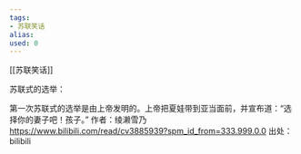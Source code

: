 ```yaml
---
tags: 
- 苏联笑话 
alias:
used: 0
---
```

[[苏联笑话]]


苏联式的选举：

第一次苏联式的选举是由上帝发明的。上帝把夏娃带到亚当面前，并宣布道：“选择你的妻子吧！孩子。” 作者：绫濑雪乃 https://www.bilibili.com/read/cv3885939?spm_id_from=333.999.0.0 出处：bilibili


